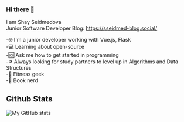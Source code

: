 ### Hi there 👋

I am Shay Seidmedova  
Junior Software Developer
Blog: https://sseidmed-blog.social/

-🤓 I'm a junior developer working with Vue.js, Flask    
-💻 Learning about open-source     
-🆘 Ask me how to get started in programming   
-↗ Always looking for study partners to level up in Algorithms and Data Structures  
-💪 Fitness geek    
-📖 Book nerd

## Github Stats

![My GitHub stats](https://github-readme-stats.vercel.app/api?username=sseidmed&theme=dracula&show_icons=true)
